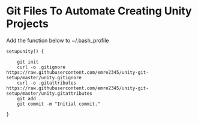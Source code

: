 # Git Files To Automate Creating Unity Projects

Add the function below to ~/.bash_profile

```
setupunity() {

    git init
    curl -o .gitignore https://raw.githubusercontent.com/emre2345/unity-git-setup/master/unity.gitignore
    curl -o .gitattributes https://raw.githubusercontent.com/emre2345/unity-git-setup/master/unity.gitattributes
    git add .
    git commit -m "Initial commit."

}
```

